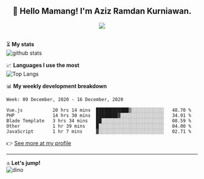 <h2 align="center">👋 Hello Mamang! I'm Aziz Ramdan Kurniawan.</h2>  
<p align="center">
  <img src="https://komarev.com/ghpvc/?username=azizramdan"> <br><br>
</p>
    
⏳ **My stats**  
![github stats](https://github-readme-stats.vercel.app/api?username=azizramdan&show_icons=true&count_private=true&title_color=000&hide_border=true&hide_title=true)  

📈 **Languages I use the most**  
![Top Langs](https://github-readme-stats.vercel.app/api/top-langs/?username=azizramdan&layout=compact&langs_count=6&hide=tsql&hide_border=true&hide_title=true&exclude_repo=Futsal-Go,Futsal-Go-Admin,Sistem-Informasi-Sensus-Harian-Rawat-Inap)  

📊 **My weekly development breakdown**
<!--START_SECTION:waka-->
```text
Week: 09 December, 2020 - 16 December, 2020

Vue.js           20 hrs 14 mins  ████████████▒░░░░░░░░░░░░   48.70 % 
PHP              14 hrs 30 mins  ████████▓░░░░░░░░░░░░░░░░   34.91 % 
Blade Template   3 hrs 34 mins   ██░░░░░░░░░░░░░░░░░░░░░░░   08.59 % 
Other            1 hr 39 mins    █░░░░░░░░░░░░░░░░░░░░░░░░   04.00 % 
JavaScript       1 hr 7 mins     ▓░░░░░░░░░░░░░░░░░░░░░░░░   02.71 % 
```
<!--END_SECTION:waka-->
👉 [See more at my profile](https://wakatime.com/@azizramdan)
***
🔝 **Let's jump!**  
![dino](https://raw.githubusercontent.com/azizramdan/azizramdan/master/dino.gif)  
